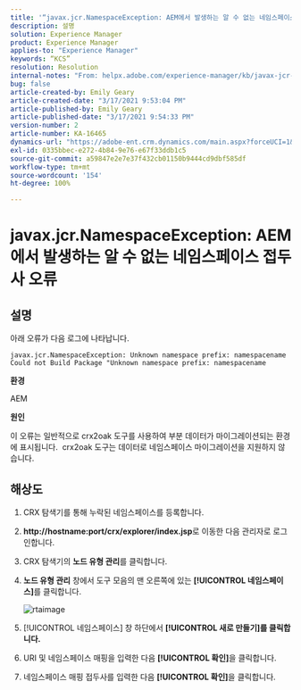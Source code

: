 ```yaml
---
title: '“javax.jcr.NamespaceException: AEM에서 발생하는 알 수 없는 네임스페이스 접두사 오류”'
description: 설명
solution: Experience Manager
product: Experience Manager
applies-to: "Experience Manager"
keywords: “KCS”
resolution: Resolution
internal-notes: "From: helpx.adobe.com/experience-manager/kb/javax-jcr-NamespaceException-Unknown-namespace-prefix-error-in-AEM.html"
bug: false
article-created-by: Emily Geary
article-created-date: "3/17/2021 9:53:04 PM"
article-published-by: Emily Geary
article-published-date: "3/17/2021 9:54:33 PM"
version-number: 2
article-number: KA-16465
dynamics-url: "https://adobe-ent.crm.dynamics.com/main.aspx?forceUCI=1&pagetype=entityrecord&etn=knowledgearticle&id=c1f6b325-6b87-eb11-a812-000d3a593216"
exl-id: 0335bbec-e272-4b84-9e76-e67f33ddb1c5
source-git-commit: a59847e2e7e37f432cb01150b9444cd9dbf585df
workflow-type: tm+mt
source-wordcount: '154'
ht-degree: 100%

---
```


# javax.jcr.NamespaceException: AEM에서 발생하는 알 수 없는 네임스페이스 접두사 오류

## 설명


아래 오류가 다음 로그에 나타납니다.

```
javax.jcr.NamespaceException: Unknown namespace prefix: namespacename
Could not Build Package "Unknown namespace prefix: namespacename
```

<b>환경</b>

AEM

<b>원인</b>

이 오류는 일반적으로 crx2oak 도구를 사용하여 부분 데이터가 마이그레이션되는 환경에 표시됩니다.  crx2oak 도구는 데이터로 네임스페이스 마이그레이션을 지원하지 않습니다.

## 해상도

1. CRX 탐색기를 통해 누락된 네임스페이스를 등록합니다.
1. <b>http://hostname:port/crx/explorer/index.jsp</b>로 이동한 다음 관리자로 로그인합니다.
1. CRX 탐색기의 <b>노드 유형 관리</b>를 클릭합니다.
1. <b> 노드 유형 관리</b> 창에서 도구 모음의 맨 오른쪽에 있는 <b>[!UICONTROL 네임스페이스]</b>를 클릭합니다.

   ![rtaimage](https://helpx.adobe.com/content/dam/help/en/experience-manager/kb/javax-jcr-NamespaceException-Unknown-namespace-prefix-error-in-AEM/_jcr_content/main-pars/procedure/proc_par/step_2/step_par/image/rtaimage.png "rtaimage")

1. [!UICONTROL 네임스페이스] 창 하단에서 <b>[!UICONTROL 새로 만들기]를 클릭합니다.</b>
1. URI 및 네임스페이스 매핑을 입력한 다음 <b>[!UICONTROL 확인]</b>을 클릭합니다.
1. 네임스페이스 매핑 접두사를 입력한 다음 <b>[!UICONTROL 확인]</b>을 클릭합니다.

